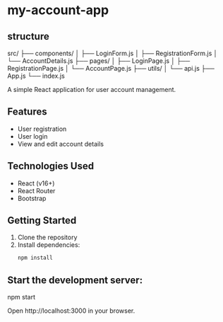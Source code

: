 # my-account-app
## structure
src/
├── components/
│   ├── LoginForm.js
│   ├── RegistrationForm.js
│   └── AccountDetails.js
├── pages/
│   ├── LoginPage.js
│   ├── RegistrationPage.js
│   └── AccountPage.js
├── utils/
│   └── api.js
├── App.js
└── index.js


A simple React application for user account management.

## Features

- User registration
- User login
- View and edit account details

## Technologies Used

- React (v16+)
- React Router
- Bootstrap

## Getting Started

1. Clone the repository
2. Install dependencies:
   ```bash
   npm install
## Start the development server:
npm start

Open http://localhost:3000 in your browser.
